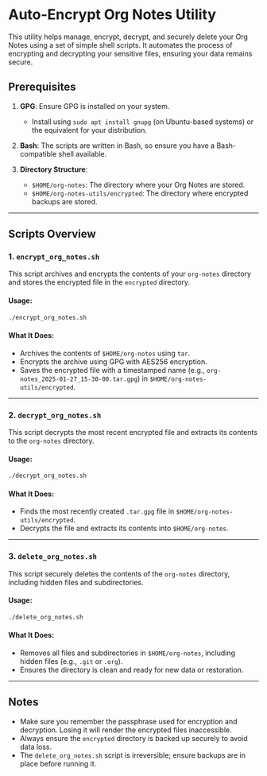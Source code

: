 # Auto-Encrypt Org Notes Utility

This utility helps manage, encrypt, decrypt, and securely delete your Org Notes using a set of simple shell scripts. It automates the process of encrypting and decrypting your sensitive files, ensuring your data remains secure.

## Prerequisites

1. **GPG**: Ensure GPG is installed on your system.
   - Install using `sudo apt install gnupg` (on Ubuntu-based systems) or the equivalent for your distribution.

2. **Bash**: The scripts are written in Bash, so ensure you have a Bash-compatible shell available.

3. **Directory Structure**:
   - `$HOME/org-notes`: The directory where your Org Notes are stored.
   - `$HOME/org-notes-utils/encrypted`: The directory where encrypted backups are stored.

---

## Scripts Overview

### 1. `encrypt_org_notes.sh`
This script archives and encrypts the contents of your `org-notes` directory and stores the encrypted file in the `encrypted` directory.

#### Usage:
```bash
./encrypt_org_notes.sh
```

#### What It Does:
- Archives the contents of `$HOME/org-notes` using `tar`.
- Encrypts the archive using GPG with AES256 encryption.
- Saves the encrypted file with a timestamped name (e.g., `org-notes_2025-01-27_15-30-00.tar.gpg`) in `$HOME/org-notes-utils/encrypted`.

---

### 2. `decrypt_org_notes.sh`
This script decrypts the most recent encrypted file and extracts its contents to the `org-notes` directory.

#### Usage:
```bash
./decrypt_org_notes.sh
```

#### What It Does:
- Finds the most recently created `.tar.gpg` file in `$HOME/org-notes-utils/encrypted`.
- Decrypts the file and extracts its contents into `$HOME/org-notes`.

---

### 3. `delete_org_notes.sh`
This script securely deletes the contents of the `org-notes` directory, including hidden files and subdirectories.

#### Usage:
```bash
./delete_org_notes.sh
```

#### What It Does:
- Removes all files and subdirectories in `$HOME/org-notes`, including hidden files (e.g., `.git` or `.org`).
- Ensures the directory is clean and ready for new data or restoration.

---

## Notes

- Make sure you remember the passphrase used for encryption and decryption. Losing it will render the encrypted files inaccessible.
- Always ensure the `encrypted` directory is backed up securely to avoid data loss.
- The `delete_org_notes.sh` script is irreversible; ensure backups are in place before running it.
